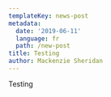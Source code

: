 ```yaml
---
templateKey: news-post
metadata:
  date: '2019-06-11'
  language: fr
  path: /new-post
title: Testing
author: Mackenzie Sheridan
---
```

Testing
